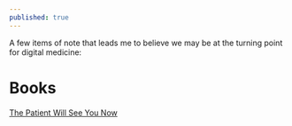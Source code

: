 ```yaml
---
published: true
---
```

A few items of note that leads me to believe we may be at the turning point for digital medicine:

# Books
[The Patient Will See You Now](https://www.amazon.com/Patient-Will-See-You-Now/dp/0465054749) 
